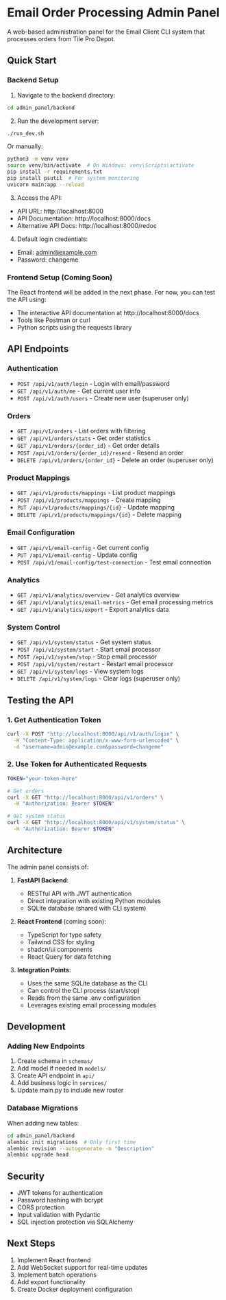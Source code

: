 # Email Order Processing Admin Panel

A web-based administration panel for the Email Client CLI system that processes orders from Tile Pro Depot.

## Quick Start

### Backend Setup

1. Navigate to the backend directory:
```bash
cd admin_panel/backend
```

2. Run the development server:
```bash
./run_dev.sh
```

Or manually:
```bash
python3 -m venv venv
source venv/bin/activate  # On Windows: venv\Scripts\activate
pip install -r requirements.txt
pip install psutil  # For system monitoring
uvicorn main:app --reload
```

3. Access the API:
- API URL: http://localhost:8000
- API Documentation: http://localhost:8000/docs
- Alternative API Docs: http://localhost:8000/redoc

4. Default login credentials:
- Email: admin@example.com
- Password: changeme

### Frontend Setup (Coming Soon)

The React frontend will be added in the next phase. For now, you can test the API using:
- The interactive API documentation at http://localhost:8000/docs
- Tools like Postman or curl
- Python scripts using the requests library

## API Endpoints

### Authentication
- `POST /api/v1/auth/login` - Login with email/password
- `GET /api/v1/auth/me` - Get current user info
- `POST /api/v1/auth/users` - Create new user (superuser only)

### Orders
- `GET /api/v1/orders` - List orders with filtering
- `GET /api/v1/orders/stats` - Get order statistics
- `GET /api/v1/orders/{order_id}` - Get order details
- `POST /api/v1/orders/{order_id}/resend` - Resend an order
- `DELETE /api/v1/orders/{order_id}` - Delete an order (superuser only)

### Product Mappings
- `GET /api/v1/products/mappings` - List product mappings
- `POST /api/v1/products/mappings` - Create mapping
- `PUT /api/v1/products/mappings/{id}` - Update mapping
- `DELETE /api/v1/products/mappings/{id}` - Delete mapping

### Email Configuration
- `GET /api/v1/email-config` - Get current config
- `PUT /api/v1/email-config` - Update config
- `POST /api/v1/email-config/test-connection` - Test email connection

### Analytics
- `GET /api/v1/analytics/overview` - Get analytics overview
- `GET /api/v1/analytics/email-metrics` - Get email processing metrics
- `GET /api/v1/analytics/export` - Export analytics data

### System Control
- `GET /api/v1/system/status` - Get system status
- `POST /api/v1/system/start` - Start email processor
- `POST /api/v1/system/stop` - Stop email processor
- `POST /api/v1/system/restart` - Restart email processor
- `GET /api/v1/system/logs` - View system logs
- `DELETE /api/v1/system/logs` - Clear logs (superuser only)

## Testing the API

### 1. Get Authentication Token

```bash
curl -X POST "http://localhost:8000/api/v1/auth/login" \
  -H "Content-Type: application/x-www-form-urlencoded" \
  -d "username=admin@example.com&password=changeme"
```

### 2. Use Token for Authenticated Requests

```bash
TOKEN="your-token-here"

# Get orders
curl -X GET "http://localhost:8000/api/v1/orders" \
  -H "Authorization: Bearer $TOKEN"

# Get system status
curl -X GET "http://localhost:8000/api/v1/system/status" \
  -H "Authorization: Bearer $TOKEN"
```

## Architecture

The admin panel consists of:

1. **FastAPI Backend**: 
   - RESTful API with JWT authentication
   - Direct integration with existing Python modules
   - SQLite database (shared with CLI system)

2. **React Frontend** (coming soon):
   - TypeScript for type safety
   - Tailwind CSS for styling
   - shadcn/ui components
   - React Query for data fetching

3. **Integration Points**:
   - Uses the same SQLite database as the CLI
   - Can control the CLI process (start/stop)
   - Reads from the same .env configuration
   - Leverages existing email processing modules

## Development

### Adding New Endpoints

1. Create schema in `schemas/`
2. Add model if needed in `models/`
3. Create API endpoint in `api/`
4. Add business logic in `services/`
5. Update main.py to include new router

### Database Migrations

When adding new tables:

```bash
cd admin_panel/backend
alembic init migrations  # Only first time
alembic revision --autogenerate -m "Description"
alembic upgrade head
```

## Security

- JWT tokens for authentication
- Password hashing with bcrypt
- CORS protection
- Input validation with Pydantic
- SQL injection protection via SQLAlchemy

## Next Steps

1. Implement React frontend
2. Add WebSocket support for real-time updates
3. Implement batch operations
4. Add export functionality
5. Create Docker deployment configuration